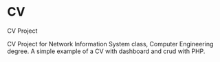 # CV
CV Project

CV Project for Network Information System class, Computer Engineering degree. A simple example of a CV with dashboard and crud with PHP.
